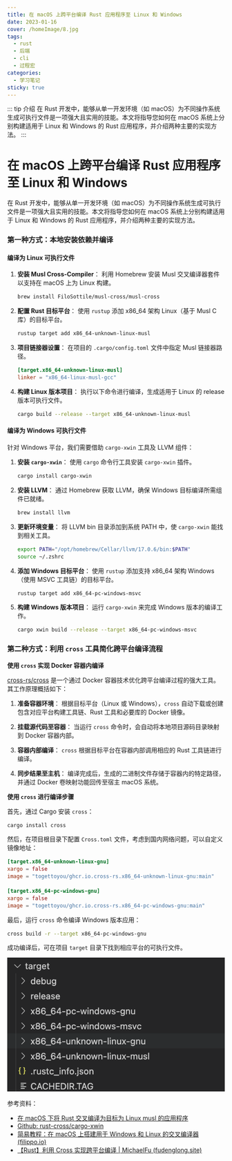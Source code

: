```yaml
---
title: 在 macOS 上跨平台编译 Rust 应用程序至 Linux 和 Windows
date: 2023-01-16
cover: /homeImage/8.jpg
tags:
  - rust
  - 后端
  - cli
  - 过程宏
categories:
  - 学习笔记
sticky: true
---
```


::: tip 介绍
在 Rust 开发中，能够从单一开发环境（如 macOS）为不同操作系统生成可执行文件是一项强大且实用的技能。本文将指导您如何在 macOS 系统上分别构建适用于 Linux 和 Windows 的 Rust 应用程序，并介绍两种主要的实现方法。
:::

<!-- more -->

# 在 macOS 上跨平台编译 Rust 应用程序至 Linux 和 Windows

在 Rust 开发中，能够从单一开发环境（如 macOS）为不同操作系统生成可执行文件是一项强大且实用的技能。本文将指导您如何在 macOS 系统上分别构建适用于 Linux 和 Windows 的 Rust 应用程序，并介绍两种主要的实现方法。

### 第一种方式：本地安装依赖并编译

#### 编译为 Linux 可执行文件

1. **安装 Musl Cross-Compiler**：
   利用 Homebrew 安装 Musl 交叉编译器套件以支持在 macOS 上为 Linux 构建。

   ```bash
   brew install FiloSottile/musl-cross/musl-cross
   ```

2. **配置 Rust 目标平台**：
   使用 `rustup` 添加 x86_64 架构 Linux（基于 Musl C 库）的目标平台。

   ```bash
   rustup target add x86_64-unknown-linux-musl
   ```

3. **项目链接器设置**：
   在项目的 `.cargo/config.toml` 文件中指定 Musl 链接器路径。

   ```toml
   [target.x86_64-unknown-linux-musl]
   linker = "x86_64-linux-musl-gcc"
   ```

4. **构建 Linux 版本项目**：
   执行以下命令进行编译，生成适用于 Linux 的 release 版本可执行文件。

   ```bash
   cargo build --release --target x86_64-unknown-linux-musl
   ```

#### 编译为 Windows 可执行文件

针对 Windows 平台，我们需要借助 `cargo-xwin` 工具及 LLVM 组件：

1. **安装 `cargo-xwin`**：
   使用 `cargo` 命令行工具安装 `cargo-xwin` 插件。

   ```bash
   cargo install cargo-xwin
   ```

2. **安装 LLVM**：
   通过 Homebrew 获取 LLVM，确保 Windows 目标编译所需组件已就绪。

   ```bash
   brew install llvm
   ```

3. **更新环境变量**：
   将 LLVM bin 目录添加到系统 PATH 中，使 `cargo-xwin` 能找到相关工具。

   ```bash
   export PATH="/opt/homebrew/Cellar/llvm/17.0.6/bin:$PATH"
   source ~/.zshrc
   ```

4. **添加 Windows 目标平台**：
   使用 `rustup` 添加支持 x86_64 架构 Windows（使用 MSVC 工具链）的目标平台。

   ```bash
   rustup target add x86_64-pc-windows-msvc
   ```

5. **构建 Windows 版本项目**：
   运行 `cargo-xwin` 来完成 Windows 版本的编译工作。

   ```bash
   cargo xwin build --release --target x86_64-pc-windows-msvc
   ```

### 第二种方式：利用 `cross` 工具简化跨平台编译流程

**使用 `cross` 实现 Docker 容器内编译**

[cross-rs/cross](https://github.com/cross-rs/cross) 是一个通过 Docker 容器技术优化跨平台编译过程的强大工具。其工作原理概括如下：

1. **准备容器环境**：
   根据目标平台（Linux 或 Windows），`cross` 自动下载或创建包含对应平台构建工具链、Rust 工具和必要库的 Docker 镜像。

2. **挂载源代码至容器**：
   当运行 `cross` 命令时，会自动将本地项目源码目录映射到 Docker 容器内部。

3. **容器内部编译**：
   `cross` 根据目标平台在容器内部调用相应的 Rust 工具链进行编译。

4. **同步结果至主机**：
   编译完成后，生成的二进制文件存储于容器内的特定路径，并通过 Docker 卷映射功能回传至宿主 macOS 系统。

**使用 `cross` 进行编译步骤**

首先，通过 Cargo 安装 `cross`：

```bash
cargo install cross
```

然后，在项目根目录下配置 `Cross.toml` 文件，考虑到国内网络问题，可以自定义镜像地址：

```toml
[target.x86_64-unknown-linux-gnu]
xargo = false
image = "togettoyou/ghcr.io.cross-rs.x86_64-unknown-linux-gnu:main"

[target.x86_64-pc-windows-gnu]
xargo = false
image = "togettoyou/ghcr.io.cross-rs.x86_64-pc-windows-gnu:main"
```

最后，运行 `cross` 命令编译 Windows 版本应用：

```bash
cross build -r --target x86_64-pc-windows-gnu
```

成功编译后，可在项目 `target` 目录下找到相应平台的可执行文件。

![image-20240120111902247](2024-01-16.assets/image-20240120111902247.png)



参考资料：

- [在 macOS 下将 Rust 交叉编译为目标为 Linux musl 的应用程序](https://blog.yasking.org/a/rust-macos-build-musl-linux.html)
- [Github: rust-cross/cargo-xwin](https://github.com/rust-cross/cargo-xwin)
- [简易教程：在 macOS 上搭建用于 Windows 和 Linux 的交叉编译器 (filippo.io)](https://words.filippo.io/easy-windows-and-linux-cross-compilers-for-macos/)
- [【Rust】利用 Cross 实现跨平台编译 | MichaelFu (fudenglong.site)](https://blog.fudenglong.site/2023/02/26/Rust/cross/)
